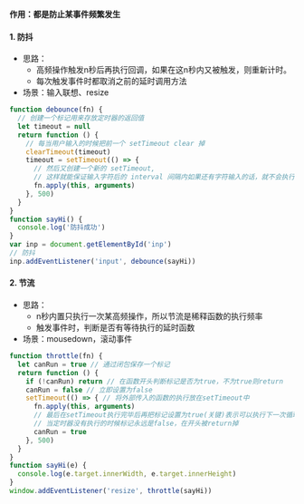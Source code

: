 **作用：都是防止某事件频繁发生**
    
#### 1. 防抖
  
- 思路：
	- 高频操作触发n秒后再执行回调，如果在这n秒内又被触发，则重新计时。
	- 每次触发事件时都取消之前的延时调用方法
- 场景：输入联想、resize

```javascript
function debounce(fn) {
  // 创建一个标记用来存放定时器的返回值
  let timeout = null 
  return function () {
    // 每当用户输入的时候把前一个 setTimeout clear 掉
    clearTimeout(timeout) 
    timeout = setTimeout(() => { 
      // 然后又创建一个新的 setTimeout, 
      // 这样就能保证输入字符后的 interval 间隔内如果还有字符输入的话，就不会执行 fn 函数
      fn.apply(this, arguments)
    }, 500)
  }
}
function sayHi() {
  console.log('防抖成功')
}
var inp = document.getElementById('inp')
// 防抖
inp.addEventListener('input', debounce(sayHi)) 
```
    
#### 2. 节流

- 思路：
	- n秒内置只执行一次某高频操作，所以节流是稀释函数的执行频率
	- 触发事件时，判断是否有等待执行的延时函数
- 场景：mousedown，滚动事件

```javascript
function throttle(fn) {
  let canRun = true // 通过闭包保存一个标记
  return function () {
    if (!canRun) return // 在函数开头判断标记是否为true，不为true则return
    canRun = false // 立即设置为false
    setTimeout(() => { // 将外部传入的函数的执行放在setTimeout中
      fn.apply(this, arguments)
      // 最后在setTimeout执行完毕后再把标记设置为true(关键)表示可以执行下一次循环了。
      // 当定时器没有执行的时候标记永远是false，在开头被return掉
      canRun = true
    }, 500)
  }
}
function sayHi(e) {
  console.log(e.target.innerWidth, e.target.innerHeight)
}
window.addEventListener('resize', throttle(sayHi))
```